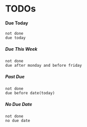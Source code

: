 # TODOs

#### Due Today

```tasks
not done
due today
```

##### Due This Week

``` tasks
not done
due after monday and before friday
```

##### Past Due

``` tasks
not done
due before date(today)
```

##### No Due Date

``` tasks
not done
no due date
```
